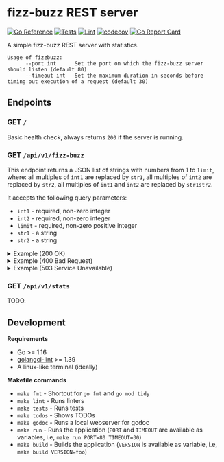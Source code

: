 # fizz-buzz REST server

[![Go Reference](https://pkg.go.dev/badge/github.com/gulien/fizz-buzz.svg)](https://pkg.go.dev/github.com/gulien/fizz-buzz)
[![Tests](https://github.com/gulien/fizz-buzz/actions/workflows/tests.yml/badge.svg)](https://github.com/gulien/fizz-buzz/actions/workflows/tests.yml)
[![Lint](https://github.com/gulien/fizz-buzz/actions/workflows/lint.yml/badge.svg)](https://github.com/gulien/fizz-buzz/actions/workflows/lint.yml)
[![codecov](https://codecov.io/gh/gulien/fizz-buzz/branch/master/graph/badge.svg?token=60U5BV3JM8)](https://codecov.io/gh/gulien/fizz-buzz)
[![Go Report Card](https://goreportcard.com/badge/github.com/gulien/fizz-buzz)](https://goreportcard.com/report/github.com/gulien/fizz-buzz)

A simple fizz-buzz REST server with statistics.

```
Usage of fizzbuzz:
      --port int      Set the port on which the fizz-buzz server should listen (default 80)
      --timeout int   Set the maximum duration in seconds before timing out execution of a request (default 30)
```

## Endpoints
 
### GET `/`

Basic health check, always returns `200` if the server is running.

### GET `/api/v1/fizz-buzz`

This endpoint returns a JSON list of strings with numbers from 1 to `limit`, where: 
all multiples of `int1` are replaced by `str1`, all multiples of `int2` are replaced by `str2`, 
all multiples of `int1` and `int2` are replaced by `str1str2`.

It accepts the following query parameters:

* `int1` - required, non-zero integer
* `int2` - required, non-zero integer
* `limit` - required, non-zero positive integer
* `str1` - a string
* `str2` - a string

<details>
    <summary>Example (200 OK)</summary>

`/api/v1/fizz-buzz?int1=2&int2=3&limit=10&str1=foo&str2=bar`

```json
["1","foo","bar","foo","5","foobar","7","foo","bar","foo"]
```
</details>

<details>
    <summary>Example (400 Bad Request)</summary>

`/api/v1/fizz-buzz?int1=2&int2=0&limit=10&str1=foo&str2=bar`

```json
{"message":"zero int1 and/or int2"}
```
</details>

<details>
    <summary>Example (503 Service Unavailable)</summary>

```json
{"message":"context deadline exceeded"}
```
</details>

### GET `/api/v1/stats`

TODO.

## Development

**Requirements**

* Go >= 1.16
* [golangci-lint](https://golangci-lint.run/) >= 1.39
* A linux-like terminal (ideally)

**Makefile commands**

* `make fmt` - Shortcut for `go fmt` and `go mod tidy`
* `make lint` - Runs linters
* `make tests` - Runs tests
* `make todos` - Shows TODOs
* `make godoc` - Runs a local webserver for godoc
* `make run` - Runs the application (`PORT` and `TIMEOUT` are available as variables, i.e, `make run PORT=80 TIMEOUT=30`)
* `make build` - Builds the application (`VERSION` is available as variable, i.e, `make build VERSION=foo`)